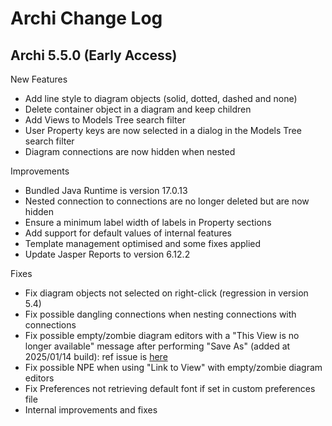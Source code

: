 # Archi Change Log

## Archi 5.5.0 (Early Access)

New Features

- Add line style to diagram objects (solid, dotted, dashed and none)
- Delete container object in a diagram and keep children
- Add Views to Models Tree search filter
- User Property keys are now selected in a dialog in the Models Tree search filter
- Diagram connections are now hidden when nested

Improvements

- Bundled Java Runtime is version 17.0.13
- Nested connection to connections are no longer deleted but are now hidden
- Ensure a minimum label width of labels in Property sections
- Add support for default values of internal features
- Template management optimised and some fixes applied
- Update Jasper Reports to version 6.12.2

Fixes

- Fix diagram objects not selected on right-click (regression in version 5.4)
- Fix possible dangling connections when nesting connections with connections
- Fix possible empty/zombie diagram editors with a "This View is no longer available" message after performing "Save As" (added at 2025/01/14 build): ref issue is [here](https://forum.archimatetool.com/index.php?topic=1603.msg8178;topicseen#msg8178)
- Fix possible NPE when using "Link to View" with empty/zombie diagram editors
- Fix Preferences not retrieving default font if set in custom preferences file
- Internal improvements and fixes